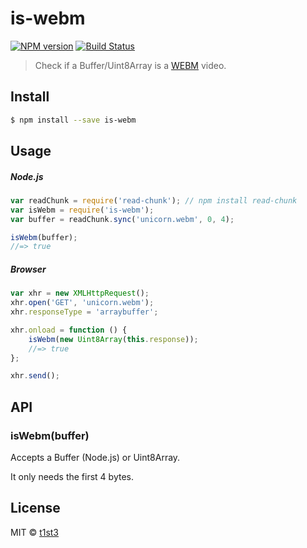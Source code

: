 # is-webm

[![NPM version](https://img.shields.io/npm/v/is-webm.svg)](https://www.npmjs.com/package/is-webm)
[![Build Status](https://travis-ci.org/t1st3/is-webm.svg?branch=master)](https://travis-ci.org/t1st3/is-webm)

> Check if a Buffer/Uint8Array is a [WEBM](https://en.wikipedia.org/wiki/WebM) video.


## Install

```sh
$ npm install --save is-webm
```


## Usage

##### Node.js

```js
var readChunk = require('read-chunk'); // npm install read-chunk
var isWebm = require('is-webm');
var buffer = readChunk.sync('unicorn.webm', 0, 4);

isWebm(buffer);
//=> true
```

##### Browser

```js
var xhr = new XMLHttpRequest();
xhr.open('GET', 'unicorn.webm');
xhr.responseType = 'arraybuffer';

xhr.onload = function () {
	isWebm(new Uint8Array(this.response));
	//=> true
};

xhr.send();
```


## API

### isWebm(buffer)

Accepts a Buffer (Node.js) or Uint8Array.

It only needs the first 4 bytes.


## License

MIT © [t1st3](http://www.tiste.org)
